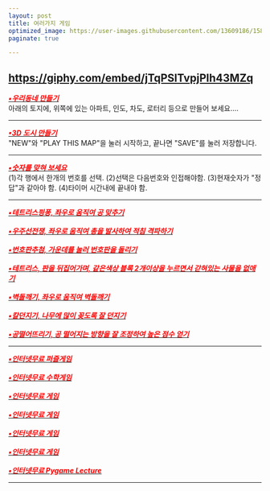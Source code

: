 ```yaml
---
layout: post
title: 여러가지 게임
optimized_image: https://user-images.githubusercontent.com/13609186/158834745-f3132bad-b479-4fc1-bfef-4f360cff9e53.jpg
paginate: true

---
```


https://giphy.com/embed/jTqPSlTvpjPIh43MZq
---
[<span style="color:red">***▪우리동네 만들기***</span>](https://choijangwook.github.io/game-mytown/)<br>
아래의 토지에, 위쪽에 있는 아파트, 인도, 차도, 로터리 등으로 만들어 보세요....

---
[<span style="color:red">***▪3D 도시 만들기***</span>](https://choijangwook.github.io/game-3dcity/)<br>
"NEW"와 "PLAY THIS MAP"을 눌러 시작하고, 끝나면 "SAVE"를 눌러 저장합니다.

---
[<span style="color:red">***▪숫자를 맞혀 보세요***</span>](https://choijangwook.github.io/game-numbertest/)<br>
(1)각 행에서 한개의 번호를 선택. (2)선택은 다음번호와 인접해야함. (3)현재숫자가 "정답"과 같아야 함. (4)타이머 시간내에 끝내야 함.

---
[<span style="color:red">***▪테트리스핑퐁, 좌우로 움직여 공 맞추기***</span>](http://game.webxinxin.com/quitsmoke)<br> <br>
[<span style="color:red">***▪우주선전쟁, 좌우로 움직여 총을 발사하여 적침 격파하기***</span>](http://game.webxinxin.com/starship)<br> <br>
[<span style="color:red">***▪번호판추첨, 가운데를 눌러 번호판을 돌리기***</span>](http://game.webxinxin.com/prize)<br> <br>
[<span style="color:red">***▪테트리스, 판을 뒤집어가며, 같은색상 블록 2개이상을 누르면서 갇혀있는 사물을 없애기***</span>](http://game.webxinxin.com/eliminate)<br> <br>
[<span style="color:red">***▪벽돌깨기, 좌우로 움직여 벽돌깨기***</span>](http://game.webxinxin.com/breakout3)<br> <br>
[<span style="color:red">***▪칼던지기, 나무에 많이 꽂도록 잘 던지기***</span>](http://game.webxinxin.com/knifehit3)<br> <br>
[<span style="color:red">***▪공떨어뜨리기, 공 떨어지는 방향을 잘 조정하여 높은 점수 얻기***</span>](http://game.webxinxin.com/p2ball)

---

[<span style="color:red">***▪인터넷무료 퍼즐게임***</span>](https://ko.puzzle-loop.com/)<br> <br>
[<span style="color:red">***▪인터넷무료 수학게임***</span>](https://summle.net/)<br> <br>
[<span style="color:red">***▪인터넷무료 게임***</span>](https://kr.game-game.com/188165/)<br> <br>
[<span style="color:red">***▪인터넷무료 게임***</span>](https://lagged.kr/p/1891/)<br> <br>
[<span style="color:red">***▪인터넷무료 게임***</span>](https://www.vigoo.com/pg/en/vigoo/motomaniac3/)<br> <br>
[<span style="color:red">***▪인터넷무료 게임***</span>](https://www.vigoo.com/pg/en/vigoo/underseatunnelrace/)<br> <br>
[<span style="color:red">***▪인터넷무료 Pygame Lecture***</span>](https://www.notion.so/Pygame-Lecture-3bb9d5e7e92240519ab204d968e226a5)

---
